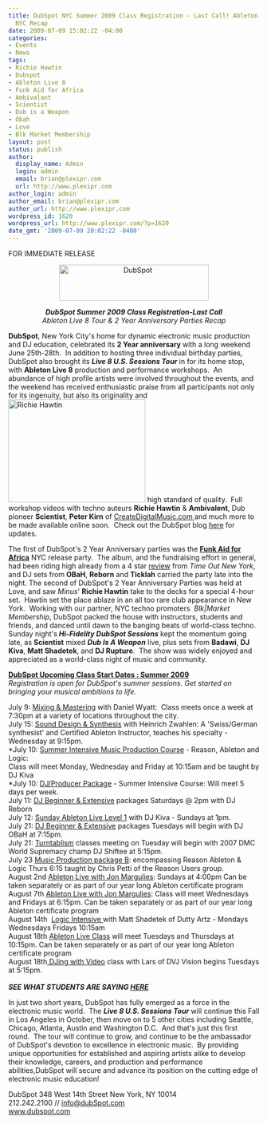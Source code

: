 ```yaml
---
title: DubSpot NYC Summer 2009 Class Registration - Last Call! Ableton Live 8 Tour
  NYC Recap
date: 2009-07-09 15:02:22 -04:00
categories:
- Events
- News
tags:
- Richie Hawtin
- Dubspot
- Ableton Live 8
- Funk Aid for Africa
- Ambivalant
- Scientist
- Dub is a Weapon
- Obah
- Love
- Blk Market Membership
layout: post
status: publish
author:
  display_name: Admin
  login: admin
  email: brian@plexipr.com
  url: http://www.plexipr.com
author_login: admin
author_email: brian@plexipr.com
author_url: http://www.plexipr.com
wordpress_id: 1620
wordpress_url: http://www.plexipr.com/?p=1620
date_gmt: '2009-07-09 20:02:22 -0400'
---
```


<p style="text-align: left;">FOR IMMEDIATE RELEASE</p>
<p style="text-align: center;"><a href="http://www.dubspot.com"><img class="size-full wp-image-1621 aligncenter" title="DubSpot" src="http://www.plexipr.com/wp-content/uploads/2009/07/dupsot.jpg" alt="DubSpot" width="300" height="72" /></a></p>
<p style="text-align: center;"><em><strong>DubSpot Summer 2009 Class Registration-Last Call</strong></em><br />
<em>Ableton Live 8 Tour &amp; 2 Year Anniversary Parties Recap</em></p>
<p style="text-align: left;"><strong>DubSpot</strong>, New York City's home for dynamic electronic music production and DJ education, celebrated its <strong>2 Year anniversary </strong>with a long weekend June 25th-28th.  In addition to hosting three individual birthday parties, DubSpot also brought its <em><strong>Live 8 U.S. Sessions Tour</strong></em> in for its home stop, with <strong>Ableton Live 8</strong> production and performance workshops.  An abundance of high profile artists were involved throughout the events, and the weekend has received enthusiastic praise from all participants not only for its ingenuity, but also its originality and<img class="size-full wp-image-1624 alignright" title="Richie Hawtin" src="http://www.plexipr.com/wp-content/uploads/2009/07/Tour_NYC_Photos_RichieHawtin.jpg" alt="Richie Hawtin" width="275" height="206" /> high standard of quality.  Full workshop videos with techno auteurs <strong>Richie Hawtin</strong> &amp; <strong>Ambivalent</strong>, Dub pioneer <strong>Scientist</strong>, <strong>Peter Kirn</strong> of <a href="http://www.CreateDigitalMusic.com ">CreateDigitalMusic.com </a>and much more to be made available online soon.  Check out the DubSpot blog <a href="http://dubspot.squarespace.com/">here</a> for updates.</p>
<p>The first of DubSpot's 2 Year Anniversary parties was the <a href="http://www.funkaid.com/"><span style="text-decoration: underline;"><strong>Funk Aid for Africa</strong></span></a> NYC release party.  The album, and the fundraising effort in general, had been riding high already from a 4 star <a href="http://newyork.timeout.com/articles/clubs/75752/various-artists-funk-aid-for-africa-music-review">review</a> from <em>Time Out New York</em>, and DJ sets from<strong> OBaH</strong>, <strong>Reborn</strong> and <strong>Ticklah</strong> carried the party late into the night. The second of DubSpot's 2 Year Anniversary Parties was held at Love, and saw <em>Minus</em>' <strong>Richie Hawtin</strong> take to the decks for a special 4-hour set.  Hawtin set the place ablaze in an all too rare club appearance in New York.  Working with our partner, NYC techno promoters  <em>Blk|Market Membership</em>, DubSpot packed the house with instructors, students and friends, and danced until dawn to the banging beats of world-class techno. Sunday night's<em><strong> Hi-Fidelity DubSpot Sessions</strong></em> kept the momentum going late, as <strong>Scientist</strong> mixed <em><strong>Dub Is A Weapon</strong></em> live, plus sets from <strong>Badawi</strong>, <strong>DJ Kiva</strong>, <strong>Matt Shadetek</strong>, and <strong>DJ Rupture</strong>.  The show was widely enjoyed and appreciated as a world-class night of music and community.</p>
<p style="text-align: left;"><span style="text-decoration: underline;"><strong>DubSpot Upcoming Class Start Dates : Summer 2009</strong></span><br />
<em>Registration is open for DubSpot's summer sessions. Get started on bringing your musical ambitions to life.</em></p>
<p>July 9: <a href="https://www.dubspot.com/pages/musicproduction.jsp#mod4">Mixing &amp; Mastering</a> with Daniel Wyatt:  Class meets once a week at 7:30pm at a variety of locations throughout the city.<br />
July 15: <a href="https://www.dubspot.com/pages/musicproduction.jsp#mod5">Sound Design &amp; Synthesis</a> with Heinrich Zwahlen: A 'Swiss/German synthesist' and Certified Ableton Instructor, teaches his specialty - Wednesday at 9:15pm.<br />
*July 10: <a href="https://www.dubspot.com/do/viewCourse?ref=81167536905060377">Summer Intensive Music Production Course</a> - Reason, Ableton and Logic:<br />
Class will meet Monday, Wednesday and Friday at 10:15am and be taught by DJ Kiva<br />
*July 10: <a href="https://www.dubspot.com/pages/djproducer.jsp">DJ/Producer Package</a> - Summer Intensive Course: Will meet 5 days per week.<br />
July 11: <a href="https://www.dubspot.com/pages/dj.jsp">DJ Beginner &amp; Extensive</a> packages Saturdays @ 2pm with DJ Reborn<br />
July 12: <a href="https://www.dubspot.com/pages/ableton.jsp#abe1">Sunday Ableton Live Level 1</a> with DJ Kiva - Sundays at 1pm.<br />
July 21: <a href="https://www.dubspot.com/pages/dj.jsp">DJ Beginner &amp; Extensive</a> packages Tuesdays will begin with DJ OBaH at 7:15pm.<br />
July 21: <a href="https://www.dubspot.com/pages/dj.jsp#trk5b">Turntablism</a> classes meeting on Tuesday will begin with 2007 DMC World Supremacy champ DJ Shiftee at 5:15pm.<br />
July 23 <a href="https://www.dubspot.com/pages/musicproduction.jsp">Music Production package B</a>: encompassing Reason Ableton &amp; Logic Thurs 6:15 taught by Chris Petti of the Reason Users group.<br />
August 2nd <a href="https://www.dubspot.com/pages/ableton.jsp">Ableton Live with Jon Margulies</a>: Sundays at 4:00pm Can be taken separately or as part of our year long Ableton certificate program<br />
August 7th <a href="https://www.dubspot.com/pages/ableton.jsp">Ableton Live with Jon Margulies</a>: Class will meet Wednesdays and Fridays at 6:15pm. Can be taken separately or as part of our year long Ableton certificate program<br />
August 14th  <a href="https://www.dubspot.com/pages/musicproduction.jsp#mod3">Logic Intensive </a>with Matt Shadetek of Dutty Artz - Mondays Wednesdays Fridays 10:15am<br />
August 18th <a href="https://www.dubspot.com/pages/ableton.jsp#abe1">Ableton Live Class</a> will meet Tuesdays and Thursdays at 10:15pm. Can be taken separately or as part of our year long Ableton certificate program<br />
August 18th<a href="https://www.dubspot.com/pages/dj.jsp#trk6"> DJing with Video</a> class with Lars of DVJ Vision begins Tuesdays at 5:15pm.<br />
<em><strong><br />
SEE WHAT STUDENTS ARE SAYING <a href="http://dubspot.squarespace.com/student-quotes/">HERE</a></strong></em></p>
<p>In just two short years, DubSpot has fully emerged as a force in the electronic music world.  The <em><strong>Live 8 U.S. Sessions Tour</strong></em> will continue this Fall in Los Angeles in October, then move on to 5 other cities including Seattle, Chicago, Atlanta, Austin and Washington D.C.  And that's just this first round.  The tour will continue to grow, and continue to be the ambassador of DubSpot's devotion to excellence in electronic music.  By providing unique opportunities for established and aspiring artists alike to develop their knowledge, careers, and production and performance abilities,DubSpot will secure and advance its position on the cutting edge of electronic music education!</p>
<p>DubSpot 348 West 14th Street New York, NY 10014<br />
212.242.2100 // <a href="http://">info@dubSpot.com</a><br />
<a href="http://">www.dubspot.com</a></p>
